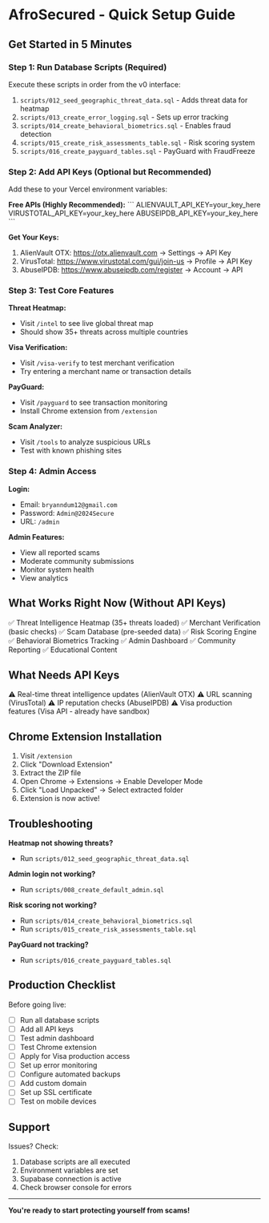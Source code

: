 # AfroSecured - Quick Setup Guide

## Get Started in 5 Minutes

### Step 1: Run Database Scripts (Required)

Execute these scripts in order from the v0 interface:

1. `scripts/012_seed_geographic_threat_data.sql` - Adds threat data for heatmap
2. `scripts/013_create_error_logging.sql` - Sets up error tracking
3. `scripts/014_create_behavioral_biometrics.sql` - Enables fraud detection
4. `scripts/015_create_risk_assessments_table.sql` - Risk scoring system
5. `scripts/016_create_payguard_tables.sql` - PayGuard with FraudFreeze

### Step 2: Add API Keys (Optional but Recommended)

Add these to your Vercel environment variables:

**Free APIs (Highly Recommended):**
\`\`\`
ALIENVAULT_API_KEY=your_key_here
VIRUSTOTAL_API_KEY=your_key_here
ABUSEIPDB_API_KEY=your_key_here
\`\`\`

**Get Your Keys:**
1. AlienVault OTX: https://otx.alienvault.com → Settings → API Key
2. VirusTotal: https://www.virustotal.com/gui/join-us → Profile → API Key
3. AbuseIPDB: https://www.abuseipdb.com/register → Account → API

### Step 3: Test Core Features

**Threat Heatmap:**
- Visit `/intel` to see live global threat map
- Should show 35+ threats across multiple countries

**Visa Verification:**
- Visit `/visa-verify` to test merchant verification
- Try entering a merchant name or transaction details

**PayGuard:**
- Visit `/payguard` to see transaction monitoring
- Install Chrome extension from `/extension`

**Scam Analyzer:**
- Visit `/tools` to analyze suspicious URLs
- Test with known phishing sites

### Step 4: Admin Access

**Login:**
- Email: `bryanndum12@gmail.com`
- Password: `Admin@2024Secure`
- URL: `/admin`

**Admin Features:**
- View all reported scams
- Moderate community submissions
- Monitor system health
- View analytics

## What Works Right Now (Without API Keys)

✅ Threat Intelligence Heatmap (35+ threats loaded)
✅ Merchant Verification (basic checks)
✅ Scam Database (pre-seeded data)
✅ Risk Scoring Engine
✅ Behavioral Biometrics Tracking
✅ Admin Dashboard
✅ Community Reporting
✅ Educational Content

## What Needs API Keys

⚠️ Real-time threat intelligence updates (AlienVault OTX)
⚠️ URL scanning (VirusTotal)
⚠️ IP reputation checks (AbuseIPDB)
⚠️ Visa production features (Visa API - already have sandbox)

## Chrome Extension Installation

1. Visit `/extension`
2. Click "Download Extension"
3. Extract the ZIP file
4. Open Chrome → Extensions → Enable Developer Mode
5. Click "Load Unpacked" → Select extracted folder
6. Extension is now active!

## Troubleshooting

**Heatmap not showing threats?**
- Run `scripts/012_seed_geographic_threat_data.sql`

**Admin login not working?**
- Run `scripts/008_create_default_admin.sql`

**Risk scoring not working?**
- Run `scripts/014_create_behavioral_biometrics.sql`
- Run `scripts/015_create_risk_assessments_table.sql`

**PayGuard not tracking?**
- Run `scripts/016_create_payguard_tables.sql`

## Production Checklist

Before going live:

- [ ] Run all database scripts
- [ ] Add all API keys
- [ ] Test admin dashboard
- [ ] Test Chrome extension
- [ ] Apply for Visa production access
- [ ] Set up error monitoring
- [ ] Configure automated backups
- [ ] Add custom domain
- [ ] Set up SSL certificate
- [ ] Test on mobile devices

## Support

Issues? Check:
1. Database scripts are all executed
2. Environment variables are set
3. Supabase connection is active
4. Check browser console for errors

---

**You're ready to start protecting yourself from scams!**

